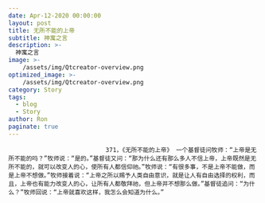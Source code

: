 ```yaml
---
date: Apr-12-2020 00:00:00
layout: post
title: 无所不能的上帝
subtitle: 神寓之言
description: >-
  神寓之言
image: >-
    /assets/img/Qtcreator-overview.png
optimized_image: >-
    /assets/img/Qtcreator-overview.png
category: Story
tags:
  - blog
  - Story
author: Ron
paginate: true
---
```


							　　371，《无所不能的上帝》 一个基督徒问牧师：“上帝是无所不能的吗？”牧师说：“是的。”基督徒又问：“那为什么还有那么多人不信上帝，上帝既然是无所不能的，就可以改变人的心，使所有人都信仰祂。”牧师说：“有很多事，不是上帝不能做，而是上帝不想做。”牧师接着说：“上帝之所以赐予人类自由意识，就是让人有自由选择的权利，而且，上帝也有能力改变人的心，让所有人都敬拜祂，但上帝并不想那么做。”基督徒追问：“为什么？”牧师回说：“上帝就喜欢这样，我怎么会知道为什么。”
							
							
						